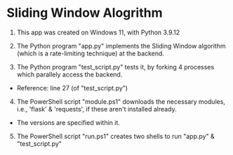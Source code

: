 # Sliding Window Alogrithm

1. This app was created on Windows 11, with Python 3.9.12

2. The Python program "app.py" implements the Sliding Window algorithm (which is a rate-limiting technique) at the backend.

3. The Python program "test_script.py" tests it, by forking 4 processes which parallely access the backend.
- Reference: line 27 (of "test_script.py")

4. The PowerShell script "module.ps1" downloads the necessary modules, i.e., 'flask' & 'requests', if these aren't installed already.
- The versions are specified within it.

5. The PowerShell script "run.ps1" creates two shells to run "app.py" & "test_script.py"
